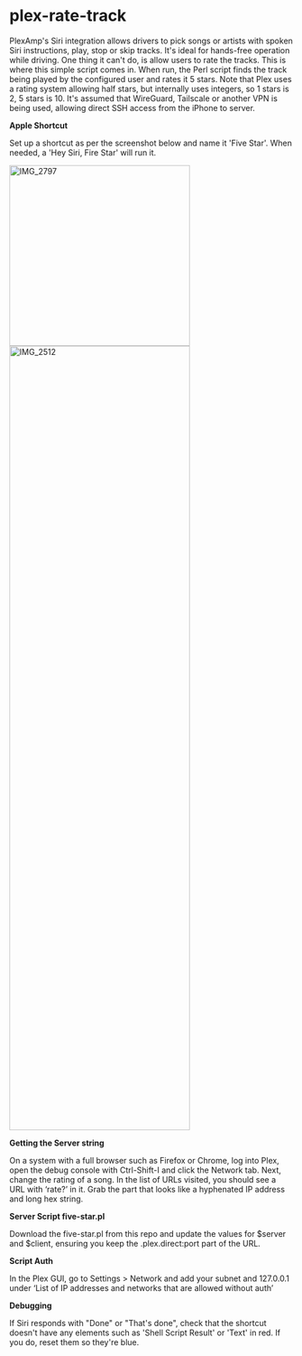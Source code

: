 # plex-rate-track

PlexAmp's Siri integration allows drivers to pick songs or artists with spoken Siri instructions, play, stop or skip tracks.
It's ideal for hands-free operation while driving. One thing it can't do, is allow users to rate the tracks. This is where this simple script comes in.
When run, the Perl script finds the track being played by the configured user and rates it 5 stars. Note that Plex uses a rating system allowing half stars, but internally uses integers, so 1 stars is 2, 5 stars is 10.
It's assumed that WireGuard, Tailscale or another VPN is being used, allowing direct SSH access from the iPhone to server.

**Apple Shortcut**

Set up a shortcut as per the screenshot below and name it 'Five Star'. When needed, a 'Hey Siri, Fire Star' will run it.

<img width="320" alt="IMG_2797" src="https://github.com/user-attachments/assets/c1051650-a560-4ebd-badb-66e864cd7980" />
<img width="320" height="1389" alt="IMG_2512" src="https://github.com/user-attachments/assets/1112a48c-0cdf-4f57-a0fa-d238fbd2f744" />

**Getting the Server string**

On a system with a full browser such as Firefox or Chrome, log into Plex, open the debug console with Ctrl-Shift-I and click the Network tab.
Next, change the rating of a song. In the list of URLs visited, you should see a URL with ‘rate?’ in it.
Grab the part that looks like a hyphenated IP address and long hex string.

**Server Script five-star.pl**

Download the five-star.pl from this repo and update the values for $server and $client, ensuring you keep the .plex.direct:port part of the URL.

**Script Auth**

In the Plex GUI, go to Settings > Network and add your subnet and 127.0.0.1 under ‘List of IP addresses and networks that are allowed without auth’

**Debugging**

If Siri responds with "Done" or "That's done", check that the shortcut doesn't have any elements such as 'Shell Script Result' or 'Text' in red. If you do, reset them so they're blue.

